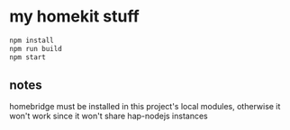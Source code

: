 # my homekit stuff

```sh
npm install
npm run build
npm start
```

## notes

homebridge must be installed in this project's local modules, otherwise it
won't work since it won't share hap-nodejs instances
